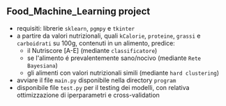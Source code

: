 ## Food_Machine_Learning project

- requisiti: librerie ```sklearn```, ```pgmpy``` e ```tkinter```
- a partire da valori nutrizionali, quali ```kCalorie```, ```proteine```, ```grassi``` e ```carboidrati``` su 100g, contenuti in un alimento, predice:
  - il Nutriscore [A-E] (mediante ```classificatore```)
  - se l'alimento é prevalentemente sano/nocivo (mediante ```Rete Bayesiana```)
  - gli alimenti con valori nutrizionali simili (mediante ```hard clustering```)
- avviare il file ```main.py``` disponibile nella directory ```program```
- disponibile file ```test.py``` per il testing dei modelli, con relativa ottimizzazione di iperparametri e cross-validation
